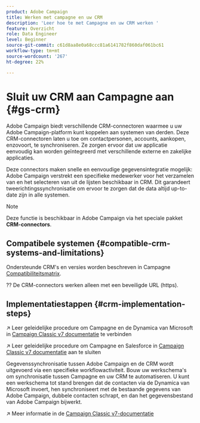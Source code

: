 ```yaml
---
product: Adobe Campaign
title: Werken met campagne en uw CRM
description: 'Leer hoe te met Campagne en uw CRM werken '
feature: Overzicht
role: Data Engineer
level: Beginner
source-git-commit: c61d8aa8e0a68ccc81a6141782f860daf061bc61
workflow-type: tm+mt
source-wordcount: '267'
ht-degree: 22%

---
```


# Sluit uw CRM aan Campagne aan {#gs-crm}

Adobe Campaign biedt verschillende CRM-connectoren waarmee u uw Adobe Campaign-platform kunt koppelen aan systemen van derden. Deze CRM-connectoren laten u toe om contactpersonen, accounts, aankopen, enzovoort, te synchroniseren. Ze zorgen ervoor dat uw applicatie eenvoudig kan worden geïntegreerd met verschillende externe en zakelijke applicaties.

Deze connectors maken snelle en eenvoudige gegevensintegratie mogelijk: Adobe Campaign verstrekt een specifieke medewerker voor het verzamelen van en het selecteren van uit de lijsten beschikbaar in CRM. Dit garandeert tweerichtingssynchronisatie om ervoor te zorgen dat de data altijd up-to-date zijn in alle systemen.

>[!NOTE]
>
>Deze functie is beschikbaar in Adobe Campaign via het speciale pakket **CRM-connectors**.

## Compatibele systemen {#compatible-crm-systems-and-limitations}

Ondersteunde CRM&#39;s en versies worden beschreven in Campagne [Compatibiliteitsmatrix](../start/compatibility-matrix.md).

?? De CRM-connectors werken alleen met een beveiligde URL (https).

## Implementatiestappen {#crm-implementation-steps}

↗️ Leer geleidelijke procedure om Campagne en de Dynamica van Microsoft in [Campaign Classic v7 documentatie](https://experienceleague.adobe.com/docs/campaign-classic/using/getting-started/connectors/crm-connectors/crm-ms-dynamics.html?lang=en#microsoft-dynamics-implementation-steps) te verbinden

↗️ Leer geleidelijke procedure om Campagne en Salesforce in [Campaign Classic v7 documentatie](https://experienceleague.adobe.com/docs/campaign-classic/using/getting-started/connectors/crm-connectors/crm-sfdc.html?lang=en#getting-started) aan te sluiten


Gegevenssynchronisatie tussen Adobe Campaign en de CRM wordt uitgevoerd via een specifieke workflowactiviteit. Bouw uw werkschema&#39;s om synchronisatie tussen Campagne en uw CRM te automatiseren. U kunt een werkschema tot stand brengen dat de contacten via de Dynamica van Microsoft invoert, hen synchroniseert met de bestaande gegevens van Adobe Campaign, dubbele contacten schrapt, en dan het gegevensbestand van Adobe Campaign bijwerkt.

↗️ Meer informatie in de [Campaign Classic v7-documentatie](https://experienceleague.adobe.com/docs/campaign-classic/using/getting-started/connectors/crm-connectors/crm-data-sync.html?lang=en#getting-started)

